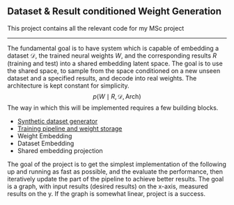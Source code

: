 ## Dataset & Result conditioned Weight Generation 
This project contains all the relevant code for my MSc project

---

The fundamental goal is to have system which is capable of embedding a dataset $\mathcal{D}$, the trained neural weights $W$, and the corresponding results $R$ (training and test) into a shared embedding latent space. The goal is to use the shared space, to sample from the space  conditioned on a new unseen dataset and a specified results, and decode into real weights.  The architecture is kept constant for simplicity. 
$$ p (W \mid R, \mathcal{D},\text{Arch})
$$
The way in which this will be implemented requires a few building blocks.
- [Synthetic dataset generator](docs/data_gen.md)
- [Training pipeline and weight storage](docs/train_pipe.md)
- Weight Embedding
- Dataset Embedding
- Shared embedding projection

The goal of the project is to get the simplest implementation of the following up and running as fast as possible, and the evaluate the performance, then iteratively update the part of the pipeline to achieve better results. The goal is a graph, with input results (desired results) on the x-axis, measured results on the y. If the graph is somewhat linear, project is a success. 



